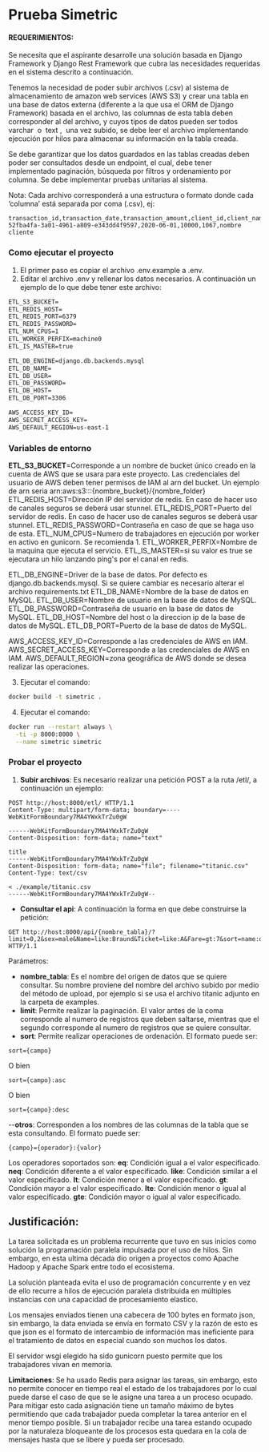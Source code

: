 # Prueba Simetric

#### REQUERIMIENTOS:
Se necesita que el aspirante desarrolle una solución basada en Django Framework y Django Rest Framework que cubra las necesidades requeridas en el sistema descrito a continuación.

Tenemos la necesidad de poder subir archivos (.csv) al sistema de almacenamiento de amazon web services (AWS S3) y crear una tabla en una base de datos externa (diferente a la que usa el ORM de Django Framework) basada en el archivo, las columnas de esta tabla deben corresponder al del archivo, y cuyos tipos de datos pueden ser todos ​ varchar ​ o ​ text , ​ una vez subido, se debe leer el archivo implementando ejecución por hilos para almacenar su información en la tabla creada.

Se debe garantizar que los datos guardados en las tablas creadas deben poder ser consultados desde un endpoint, el cual, debe tener implementado paginación, búsqueda por filtros y ordenamiento por columna.
Se debe implementar pruebas unitarias al sistema.

Nota: Cada archivo corresponderá a una estructura o formato donde cada ‘columna’ está separada por coma (.csv), ej:
```csv
transaction_id,transaction_date,transaction_amount,client_id,client_name
52fba4fa-3a01-4961-a809-e343dd4f9597,2020-06-01,10000,1067,nombre cliente
```
### Como ejecutar el proyecto
1. El primer paso es copiar el archivo .env.example a .env.
2. Editar el archivo .env y rellenar los datos necesarios. A continuación un ejemplo de lo que debe tener este archivo:
```txt
ETL_S3_BUCKET=
ETL_REDIS_HOST=
ETL_REDIS_PORT=6379
ETL_REDIS_PASSWORD=
ETL_NUM_CPUS=1
ETL_WORKER_PERFIX=machine0
ETL_IS_MASTER=true

ETL_DB_ENGINE=django.db.backends.mysql
ETL_DB_NAME=
ETL_DB_USER=
ETL_DB_PASSWORD=
ETL_DB_HOST=
ETL_DB_PORT=3306

AWS_ACCESS_KEY_ID=
AWS_SECRET_ACCESS_KEY=
AWS_DEFAULT_REGION=us-east-1
```
### Variables de entorno
**ETL_S3_BUCKET**=Corresponde a un nombre de bucket único creado en la cuenta de AWS que se usara para este proyecto. Las credenciales del usuario de AWS deben tener permisos de IAM al arn del bucket. Un ejemplo de arn seria arn:aws:s3:::{nombre_bucket}/{nombre_folder}
ETL_REDIS_HOST=Dirección IP del servidor de redis. En caso de hacer uso de canales seguros se deberá usar stunnel.
ETL_REDIS_PORT=Puerto del servidor de redis. En caso de hacer uso de canales seguros se deberá usar stunnel.
ETL_REDIS_PASSWORD=Contraseña en caso de que se haga uso de esta.
ETL_NUM_CPUS=Numero de trabajadores en ejecución por worker en activo en gunicorn. Se recomienda 1.
ETL_WORKER_PERFIX=Nombre de la maquina que ejecuta el servicio.
ETL_IS_MASTER=si su valor es true se ejecutara un hilo lanzando ping's por el canal en redis.

ETL_DB_ENGINE=Driver de la base de datos. Por defecto es django.db.backends.mysql. Si se quiere cambiar es necesario alterar el archivo requirements.txt
ETL_DB_NAME=Nombre de la base de datos en MySQL.
ETL_DB_USER=Nombre de usuario en la base de datos de MySQL.
ETL_DB_PASSWORD=Contraseña de usuario en la base de datos de MySQL.
ETL_DB_HOST=Nombre del host o la direccion ip de la base de datos de MySQL.
ETL_DB_PORT=Puerto de la base de datos de MySQL.

AWS_ACCESS_KEY_ID=Corresponde a las credenciales de AWS en IAM.
AWS_SECRET_ACCESS_KEY=Corresponde a las credenciales de AWS en IAM.
AWS_DEFAULT_REGION=zona geográfica de AWS donde se desea realizar las operaciones.

3. Ejecutar el comando:
```bash
docker build -t simetric .
```
4. Ejecutar el comando:
```bash
docker run --restart always \
  -ti -p 8000:8000 \
  --name simetric simetric
```
### Probar el proyecto
1. **Subir archivos**: Es necesario realizar una petición POST a la ruta /etl/, a continuación un ejemplo:
```http
POST http://host:8000/etl/ HTTP/1.1
Content-Type: multipart/form-data; boundary=----WebKitFormBoundary7MA4YWxkTrZu0gW

------WebKitFormBoundary7MA4YWxkTrZu0gW
Content-Disposition: form-data; name="text"

title
------WebKitFormBoundary7MA4YWxkTrZu0gW
Content-Disposition: form-data; name="file"; filename="titanic.csv"
Content-Type: text/csv

< ./example/titanic.csv
------WebKitFormBoundary7MA4YWxkTrZu0gW--
```
 - **Consultar el api**: A continuación la forma en que debe construirse la petición:
```http
GET http://host:8000/api/{nombre_tabla}/?limit=0,2&sex=male&Name=like:Braund&Ticket=like:A&Fare=gt:7&sort=name:desc,Sex:asc HTTP/1.1
```
Parámetros:
 - **nombre_tabla**: Es el nombre del origen de datos que se quiere consultar. Su nombre proviene del nombre del archivo subido por medio del método de upload, por ejemplo si se usa el archivo titanic adjunto en la carpeta de examples.
 - **limit**: Permite realizar la paginación. El valor antes de la coma corresponde al numero de registros que deben saltarse, mientras que el segundo corresponde al numero de registros que se quiere consultar.
 - **sort**: Permite realizar operaciones de ordenación. El formato puede ser:
```
sort={campo}
 ```
O bien
```
sort={campo}:asc
 ```
O bien
```
sort={campo}:desc
 ```
--**otros**: Corresponden a los nombres de las columnas de la tabla que se esta consultando. El formato puede ser:
```
{campo}={operador}:{valor}
```
Los operadores soportados son:
**eq**: Condición igual a el valor especificado.
**neq**: Condición diferente a el valor especificado.
**like**: Condición similar a el valor especificado.
**lt**: Condición menor a el valor especificado.
**gt**: Condición mayor a el valor especificado.
**lte**: Condición menor o igual al valor especificado.
**gte**: Condición mayor o igual al valor especificado.

## Justificación:
La tarea solicitada es un problema recurrente que tuvo en sus inicios como solución la programación paralela impulsada por el uso de hilos. Sin embargo, en esta ultima década dio origen a proyectos como Apache Hadoop y Apache Spark entre todo el ecosistema.

La solución planteada evita el uso de programación concurrente y en vez de ello recurre a hilos de ejecución paralela distribuida en múltiples instancias con una capacidad de procesamiento elastico.

Los mensajes enviados tienen una cabecera de 100 bytes en formato json, sin embargo, la data enviada se envía en formato CSV y la razón de esto es que json es el formato de intercambio de información mas ineficiente para el tratamiento de datos en especial cuando son muchos los datos.

El  servidor wsgi elegido ha sido gunicorn puesto permite que los trabajadores vivan en memoria.

**Limitaciones**: Se ha usado Redis para asignar las tareas, sin embargo, esto no permite conocer en tiempo real el estado de los trabajadores por lo cual puede darse el caso de que se le asigne una tarea a un proceso ocupado. Para mitigar esto cada asignación tiene un tamaño máximo de bytes permitiendo que cada trabajador pueda completar la tarea anterior en el menor tiempo posible. Si un  trabajador recibe una tarea estando ocupado por la naturaleza bloqueante de los procesos esta quedara en la cola de mensajes hasta que se libere y pueda ser procesado.

